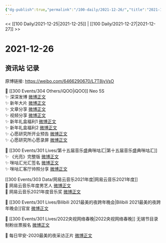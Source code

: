 ```yaml
---
{"dg-publish":true,"permalink":"/100-daily/2021-12-26/","title":"2021-12-26"}
---
```



<< [[100 Daily/2021-12-25\|2021-12-25]] | [[100 Daily/2021-12-27\|2021-12-27]] >>

# 2021-12-26

## 资讯站 记录

原博链接: https://weibo.com/6466290670/L7T8jvVsO

💫 [[300 Events/304 Others/iQOO\|iQOO]] Neo 5S  
✨ 深深发博 [微博正文](https://m.weibo.cn/6466290670/4718626777598159)  
✨ 新年大片 [微博正文](https://m.weibo.cn/6466290670/4718638013090048)  
✨ 文章分享 [微博正文](https://m.weibo.cn/6466290670/4718666077179450)  
✨ 视频分享 [微博正文](https://m.weibo.cn/6466290670/4718660571104172)  
✨ 新年礼盒福利1 [微博正文](https://m.weibo.cn/6466290670/4718693340152904)  
✨ 新年礼盒福利2 [微博正文](https://m.weibo.cn/6466290670/4718631843270095)  
✨ 心愿研究所开业预告 [微博正文](https://m.weibo.cn/6466290670/4718592975964384)  
✨ 心愿研究所心愿录屏 [微博正文](https://m.weibo.cn/6466290670/4718606632092474)

💫 [[300 Events/301 Lives/第十五届音乐盛典咪咕汇\|第十五届音乐盛典咪咕汇]]  
✨ 《光亮》完整版 [微博正文](https://m.weibo.cn/6466290670/4718444177789178)  
✨ 咪咕汇光汇签名 [微博正文](https://m.weibo.cn/6466290670/4718581759608798)  
✨ 咪咕汇客厅帅照分享 [微博正文](https://m.weibo.cn/6466290670/4718651125794869)

[[300 Events/303 Data/网易云音乐2021年度\|网易云音乐2021年度]]  
💫 网易云音乐年度男艺人 [微博正文](https://m.weibo.cn/6466290670/4718636847338653)  
💫 网易云音乐2021年度音乐奖 [微博正文](https://m.weibo.cn/6466290670/4718591919000403)

💫 [[300 Events/301 Lives/Bilibili 2021最美的夜跨年晚会\|Bilibili 2021最美的夜跨年晚会]]官宣 [微博正文](https://m.weibo.cn/6466290670/4718629738775588)

💫 [[300 Events/301 Lives/2022央视网络春晚\|2022央视网络春晚]] 无锡节目录制粉丝票报名 [微博正文](https://m.weibo.cn/6466290670/4718651959672956)

💫 每日早安-2020最美的夜采访正片 [微博正文](https://m.weibo.cn/6466290670/4718574680148269)
